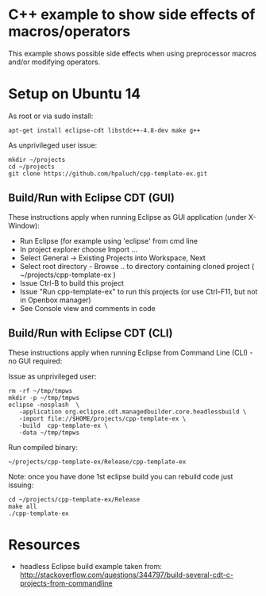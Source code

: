 C++ example to show side effects of macros/operators
====================================================

This example shows possible side effects when using preprocessor macros
and/or modifying operators.


Setup on Ubuntu 14
======================

As root or via sudo install:

	apt-get install eclipse-cdt libstdc++-4.8-dev make g++

As unprivileged user issue:

	mkdir ~/projects
	cd ~/projects
	git clone https://github.com/hpaluch/cpp-template-ex.git

Build/Run with Eclipse CDT (GUI)
--------------------------------
These instructions apply when running Eclipse as GUI application
(under X-Window):

* Run Eclipse (for example using 'eclipse' from cmd line
* In project explorer choose Import ...
* Select General -> Existing Projects into Workspace, Next
* Select root directory - Browse .. to directory containing cloned project
  ( ~/projects/cpp-template-ex )
* Issue Ctrl-B to build this project
* Issue "Run cpp-template-ex" to run this projects
  (or use Ctrl-F11, but not in Openbox manager)
* See Console view and comments in code


Build/Run with Eclipse CDT (CLI)
--------------------------------
These instructions apply when running Eclipse
from Command Line (CLI) - no GUI required:

Issue as unprivileged user:

	rm -rf ~/tmp/tmpws
	mkdir -p ~/tmp/tmpws
	eclipse -nosplash  \
	   -application org.eclipse.cdt.managedbuilder.core.headlessbuild \
	   -import file://$HOME/projects/cpp-template-ex \
	   -build  cpp-template-ex \
	   -data ~/tmp/tmpws

Run compiled binary:

	~/projects/cpp-template-ex/Release/cpp-template-ex

Note: once you have done 1st eclipse build you can rebuild code just issuing:

	cd ~/projects/cpp-template-ex/Release
	make all
	./cpp-template-ex

Resources
=========

* headless Eclipse build example taken from: http://stackoverflow.com/questions/344797/build-several-cdt-c-projects-from-commandline

